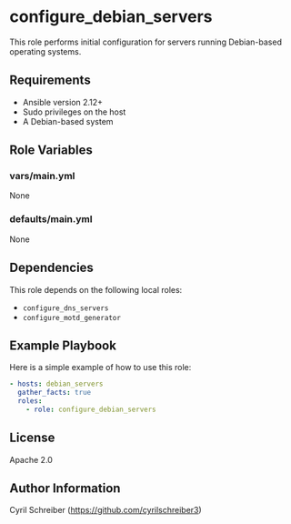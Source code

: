 configure_debian_servers
========================

This role performs initial configuration for servers running Debian-based operating systems.

Requirements
------------

- Ansible version 2.12+
- Sudo privileges on the host
- A Debian-based system

Role Variables
--------------

### vars/main.yml

None

### defaults/main.yml

None

Dependencies
------------

This role depends on the following local roles:
- `configure_dns_servers`
- `configure_motd_generator`

Example Playbook
----------------

Here is a simple example of how to use this role:

```yaml
- hosts: debian_servers
  gather_facts: true
  roles:
    - role: configure_debian_servers
```

License
-------

Apache 2.0

Author Information
------------------

Cyril Schreiber (https://github.com/cyrilschreiber3)
